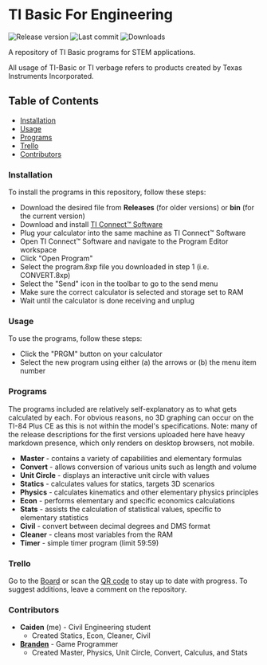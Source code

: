 # TI Basic For Engineering
![Release version](https://img.shields.io/github/v/release/caidenad25/TI-Basic-For-Engineering)
![Last commit](https://img.shields.io/github/last-commit/caidenad25/TI-Basic-For-Engineering?color=important)
![Downloads](https://img.shields.io/github/downloads/caidenad25/TI-Basic-For-Engineering/total?color=success)

A repository of TI Basic programs for STEM applications.

All usage of TI-Basic or TI verbage refers to products created by Texas Instruments Incorporated.

## Table of Contents
- [Installation](https://github.com/caidenad25/TI-Basic-For-Engineering#installation)
- [Usage](https://github.com/caidenad25/TI-Basic-For-Engineering#usage)
- [Programs](https://github.com/caidenad25/TI-Basic-For-Engineering#programs)
- [Trello](https://github.com/caidenad25/TI-Basic-For-Engineering#trello)
- [Contributors](https://github.com/caidenad25/TI-Basic-For-Engineering#contributors)

### Installation
To install the programs in this repository, follow these steps:

- Download the desired file from **Releases** (for older versions) or **bin** (for the current version)
- Download and install [TI Connect™ Software](https://education.ti.com/en/products/computer-software/ti-connect-sw)
- Plug your calculator into the same machine as TI Connect™ Software
- Open TI Connect™ Software and navigate to the Program Editor workspace
- Click "Open Program"
- Select the program.8xp file you downloaded in step 1 (i.e. CONVERT.8xp)
- Select the "Send" icon in the toolbar to go to the send menu
- Make sure the correct calculator is selected and storage set to RAM
- Wait until the calculator is done receiving and unplug

### Usage
To use the programs, follow these steps:

- Click the "PRGM" button on your calculator
- Select the new program using either (a) the arrows or (b) the menu item number

### Programs
The programs included are relatively self-explanatory as to what gets calculated by each. For obvious reasons, no 3D graphing can occur on the TI-84 Plus CE as this is not within the model's specifications.
Note: many of the release descriptions for the first versions uploaded here have heavy markdown presence, which only renders on desktop browsers, not mobile.

- **Master** - contains a variety of capabilities and elementary formulas
- **Convert** - allows conversion of various units such as length and volume
- **Unit Circle** - displays an interactive unit circle with values
- **Statics** - calculates values for statics, targets 3D scenarios
- **Physics** - calculates kinematics and other elementary physics principles
- **Econ** - performs elementary and specific economics calculations
- **Stats** - assists the calculation of statistical values, specific to elementary statistics
- **Civil** - convert between decimal degrees and DMS format
- **Cleaner** - cleans most variables from the RAM
- **Timer** - simple timer program (limit 59:59)

### Trello
Go to the [Board](https://trello.com/b/A7M2hqHN) or scan the [QR code](https://user-images.githubusercontent.com/128340381/229000146-6814e9ba-dead-4c24-9bc8-097cac913492.png) to stay up to date with progress. To suggest additions, leave a comment on the repository.

### Contributors
- **Caiden** (me) - Civil Engineering student
  - Created Statics, Econ, Cleaner, Civil
- [**Branden**](https://github.com/BrandenEK) - Game Programmer
  - Created Master, Physics, Unit Circle, Convert, Calculus, and Stats
